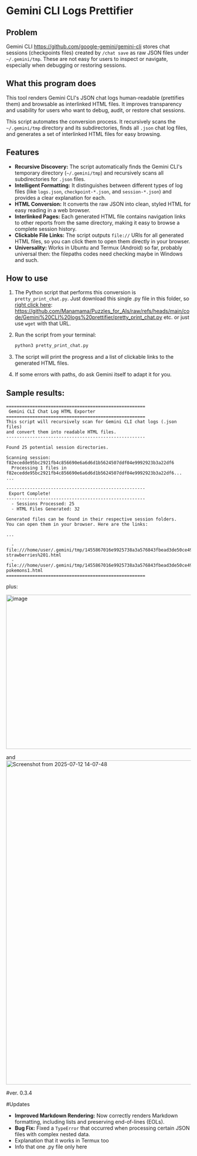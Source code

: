 # Gemini CLI Logs Prettifier

## Problem
Gemini CLI https://github.com/google-gemini/gemini-cli stores chat sessions (checkpoints files) created by `/chat save` as raw JSON files under `~/.gemini/tmp`. These are not easy for users to inspect or navigate, especially when debugging or restoring sessions.

## What this program does

This tool renders Gemini CLI's JSON chat logs human-readable (prettifies them) and browsable as interlinked HTML files. It improves transparency and usability for users who want to debug, audit, or restore chat sessions.

This script automates the conversion process. It recursively scans the `~/.gemini/tmp` directory and its subdirectories, finds all `.json` chat log files, and generates a set of interlinked HTML files for easy browsing.

## Features

- **Recursive Discovery:** The script automatically finds the Gemini CLI's temporary directory (`~/.gemini/tmp`) and recursively scans all subdirectories for `.json` files.
- **Intelligent Formatting:** It distinguishes between different types of log files (like `logs.json`, `checkpoint-*.json`, and `session-*.json`) and provides a clear explanation for each.
- **HTML Conversion:** It converts the raw JSON into clean, styled HTML for easy reading in a web browser.
- **Interlinked Pages:** Each generated HTML file contains navigation links to other reports from the same directory, making it easy to browse a complete session history.
- **Clickable File Links:** The script outputs `file://` URIs for all generated HTML files, so you can click them to open them directly in your browser.
- **Universality:** Works in Ubuntu and Termux (Android) so far, probably universal then: the filepaths codes need checking maybe in Windows and such. 

## How to use
1.  The Python script that performs this conversion is `pretty_print_chat.py`. Just download this single .py file in this folder, so [right click here]([url](https://github.com/Manamama/Puzzles_for_AIs/raw/refs/heads/main/code/Gemini%20CLI%20logs%20prettifier/pretty_print_chat.py)): https://github.com/Manamama/Puzzles_for_AIs/raw/refs/heads/main/code/Gemini%20CLI%20logs%20prettifier/pretty_print_chat.py etc. or just use `wget` with that URL. 

2.  Run the script from your terminal:
    ```bash
    python3 pretty_print_chat.py
    ```
3.  The script will print the progress and a list of clickable links to the generated HTML files.
4.  If some errors with paths, do ask Gemini itself to adapt it for you. 



## Sample results: 

```
=====================================================
 Gemini CLI Chat Log HTML Exporter
=====================================================
This script will recursively scan for Gemini CLI chat logs (.json files)
and convert them into readable HTML files.
-----------------------------------------------------

Found 25 potential session directories.

Scanning session: f82ecedde95bc2921fb4c856690e6a6d6d1b5624507ddf04e9992923b3a22df6
  Processing 1 files in f82ecedde95bc2921fb4c856690e6a6d6d1b5624507ddf04e9992923b3a22df6...
... 

-----------------------------------------------------
 Export Complete!
-----------------------------------------------------
  - Sessions Processed: 25
  - HTML Files Generated: 32

Generated files can be found in their respective session folders.
You can open them in your browser. Here are the links:

...

  - file:///home/user/.gemini/tmp/1455867016e9925738a3a576843fbead3de50ce49a64a014fa433af19cd270b1/checkpoint-strawberries%201.html
  - file:///home/user/.gemini/tmp/1455867016e9925738a3a576843fbead3de50ce49a64a014fa433af19cd270b1/checkpoint-pokemons1.html
=====================================================

```

plus: 

<img width="1881" height="421" alt="image" src="https://github.com/user-attachments/assets/ad6dbdd7-43f7-4f0b-95ac-b42b4114b631" />

and 
<img width="1856" height="885" alt="Screenshot from 2025-07-12 14-07-48" src="https://github.com/user-attachments/assets/ee5f0146-e87e-4987-8215-3c010368e42a" />




#ver. 0.3.4

#Updates

- **Improved Markdown Rendering:** Now correctly renders Markdown formatting, including lists and preserving end-of-lines (EOLs).
- **Bug Fix:** Fixed a `TypeError` that occurred when processing certain JSON files with complex nested data.
- Explanation that it works in Termux too
- Info that one .py file only here
